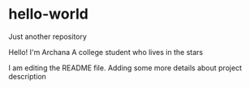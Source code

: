 # hello-world
Just another repository

Hello! I'm Archana 
A college student who lives in the stars 

I am editing the README file. Adding some more details about project description

